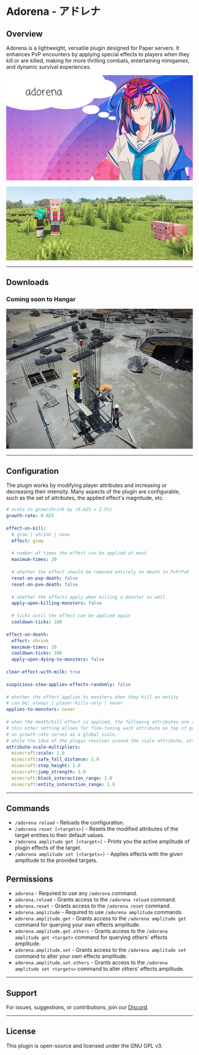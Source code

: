 # Adorena - アドレナ

## Overview

Adorena is a lightweight, versatile plugin designed for Paper servers. It enhances PvP encounters by applying
special effects to players when they kill or are killed, making for more thrilling combats, entertaining minigames,
and dynamic survival experiences.

![project banner, with a speech bubble on the project character that reads "adorena"](assets/adorena-banner.jpg)

![in-game screenshot of two players of visibly different size](assets/adorena-in-game.png)

---

## Downloads

### Coming soon to Hangar

![picture of a construction site](assets/glenov-brankovic-DWp5nUqTn6E-unsplash.jpg)

___

## Configuration

The plugin works by modifying player attributes and increasing or decreasing their intensity.
Many aspects of the plugin are configurable, such as the set of attributes, the applied effect's magnitude, etc.

```yaml
# scale to grow/shrink by (0.025 = 2.5%)
growth-rate: 0.025

effect-on-kill:
  # grow | shrink | none
  effect: grow

  # number of times the effect can be applied at most
  maximum-times: 20

  # whether the effect should be removed entirely on death in PvP/PvE
  reset-on-pvp-death: false
  reset-on-pve-death: false

  # whether the effects apply when killing a monster as well
  apply-upon-killing-monsters: false

  # ticks until the effect can be applied again
  cooldown-ticks: 100

effect-on-death:
  effect: shrink
  maximum-times: 20
  cooldown-ticks: 100
  apply-upon-dying-to-monsters: false

clear-effect-with-milk: true

suspicious-stew-applies-effects-randomly: false

# whether the effect applies to monsters when they kill an entity
# can be: always | player-kills-only | never
applies-to-monsters: never

# when the death/kill effect is applied, the following attributes are scaled by growth-rate.
# this other setting allows for fine-tuning each attribute on top of growth-rate (combined, multiplied),
# so growth-rate serves as a global scale.
# while the idea of the plugin revolves around the scale attribute, attributes can be added or removed as needed/wanted
attribute-scale-multipliers:
  minecraft:scale: 1.0
  minecraft:safe_fall_distance: 1.0
  minecraft:step_height: 1.0
  minecraft:jump_strength: 1.0
  minecraft:block_interaction_range: 1.0
  minecraft:entity_interaction_range: 1.0
```

---

## Commands

- `/adorena reload` - Reloads the configuration.
- `/adorena reset [<targets>]` - Resets the modified attributes of the target entities to their default values.
- `/adorena amplitude get [<target>]` - Prints you the active amplitude of plugin effects of the target.
- `/adorena amplitude set [<targets>]` - Applies effects with the given amplitude to the provided targets.

## Permissions

- `adorena` - Required to use any `/adorena` command.
- `adorena.reload` - Grants access to the `/adorena reload` command.
- `adorena.reset` - Grants access to the `/adorena reset` command.
- `adorena.amplitude` - Required to use `/adorena amplitude` commands.
- `adorena.amplitude.get` - Grants access to the `/adorena amplitude get` command
  for querying your own effects amplitude.
- `adorena.amplitude.get.others` - Grants access to the `/adorena amplitude get <target>` command
  for querying others' effects amplitude.
- `adorena.amplitude.set` - Grants access to the `/adorena amplitude set` command
  to alter your own effects amplitude.
- `adorena.amplitude.set.others` - Grants access to the `/adorena amplitude set <targets>` command
  to alter others' effects amplitude.

---

## Support

For issues, suggestions, or contributions, join our [Discord](https://discord.gg/yBMGfsZKQE).

---

## License

This plugin is open-source and licensed under the GNU GPL v3.
